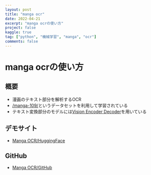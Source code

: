 ```yaml
---
layout: post
title: "manga ocr"
date: 2022-04-21
excerpt: "manga ocrの使い方"
project: false
kaggle: true
tag: ["python", "機械学習", "manga", "ocr"]
comments: false
---
```


# manga ocrの使い方

## 概要
 - 漫画のテキスト部分を解析するOCR
 - [/manga-109/](/manga-109/)というデータセットを利用して学習されている
 - テキスト変換部分のモデルには[Vision Encoder Decoder](https://github.com/lucidrains/vit-pytorch)を用いている

## デモサイト
 - [Manga OCR/HuggingFace](https://huggingface.co/spaces/gryan-galario/manga-ocr-demo)

## GitHub
 - [Manga OCR/GitHub](https://github.com/kha-white/manga-ocr)
